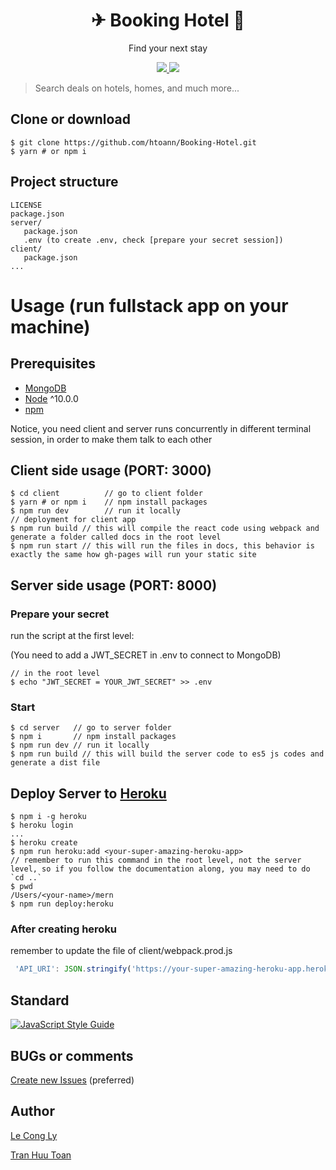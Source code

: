 <h1 align="center">
✈ Booking Hotel 🏨
</h1>
<p align="center">
Find your next stay
</p>

<p align="center">
   <a href="https://github.com/htoann/Booking-Hotel/blob/main/LICENSE">
      <img src="https://img.shields.io/badge/License-MIT-green.svg" />
   </a>
   <a href="https://github.com/htoann/Booking-Hotel">
      <img src="https://circleci.com/gh/amazingandyyy/mern.svg?style=svg" />
   </a>
</p>

> Search deals on hotels, homes, and much more...

## Clone or download
```terminal
$ git clone https://github.com/htoann/Booking-Hotel.git
$ yarn # or npm i
```

## Project structure
```terminal
LICENSE
package.json
server/
   package.json
   .env (to create .env, check [prepare your secret session])
client/
   package.json
...
```

# Usage (run fullstack app on your machine)

## Prerequisites
- [MongoDB](https://gist.github.com/nrollr/9f523ae17ecdbb50311980503409aeb3)
- [Node](https://nodejs.org/en/download/) ^10.0.0
- [npm](https://nodejs.org/en/download/package-manager/)

Notice, you need client and server runs concurrently in different terminal session, in order to make them talk to each other

## Client side usage (PORT: 3000)
```terminal
$ cd client          // go to client folder
$ yarn # or npm i    // npm install packages
$ npm run dev        // run it locally
// deployment for client app
$ npm run build // this will compile the react code using webpack and generate a folder called docs in the root level
$ npm run start // this will run the files in docs, this behavior is exactly the same how gh-pages will run your static site
```

## Server side usage (PORT: 8000)

### Prepare your secret

run the script at the first level:

(You need to add a JWT_SECRET in .env to connect to MongoDB)

```terminal
// in the root level
$ echo "JWT_SECRET = YOUR_JWT_SECRET" >> .env
```

### Start

```terminal
$ cd server   // go to server folder
$ npm i       // npm install packages
$ npm run dev // run it locally
$ npm run build // this will build the server code to es5 js codes and generate a dist file
```

## Deploy Server to [Heroku](https://dashboard.heroku.com/)
```terminal
$ npm i -g heroku
$ heroku login
...
$ heroku create
$ npm run heroku:add <your-super-amazing-heroku-app>
// remember to run this command in the root level, not the server level, so if you follow the documentation along, you may need to do `cd ..`
$ pwd
/Users/<your-name>/mern
$ npm run deploy:heroku
```

### After creating heroku

remember to update the file of client/webpack.prod.js
```javascript
 'API_URI': JSON.stringify('https://your-super-amazing-heroku-app.herokuapp.com')
```

## Standard

[![JavaScript Style Guide](https://cdn.rawgit.com/standard/standard/master/badge.svg)](https://github.com/standard/standard)

## BUGs or comments

[Create new Issues](https://github.com/htoann/bookinghotel/issues) (preferred)

## Author
[Le Cong Ly](https://github.com/lecongly)

[Tran Huu Toan](https://github.com/htoann)
